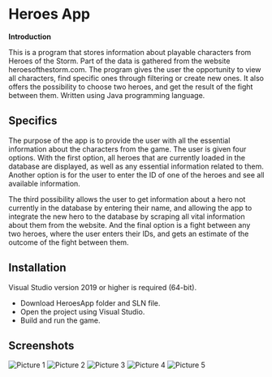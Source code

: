 # Heroes App
**Introduction**

This is a program that stores information about playable characters from Heroes of the Storm. Part of the data is gathered from the website heroesofthestorm.com. The program gives the user the opportunity to view all characters, find specific ones through filtering or create new ones. It also offers the possibility to choose two heroes, and get the result of the fight between them. Written using Java programming language.

## Specifics

The purpose of the app is to provide the user with all the essential information about the characters from the game. The user is given four options. 
With the first option, all heroes that are currently loaded in the database are displayed, as well as any essential information related to them. Another option is for the user to enter the ID of one of the heroes and see all available information. 

The third possibility allows the user to get information about a hero not currently in the database by entering their name, and allowing the app to integrate the new hero to the database by scraping all vital information about them from the website. 
And the final option is a fight between any two heroes, where the user enters their IDs, and gets an estimate of the outcome of the fight between them.


## Installation

Visual Studio version 2019 or higher is required (64-bit).

- Download HeroesApp folder and SLN file.
- Open the project using Visual Studio.
- Build and run the game.

## Screenshots

![Picture 1](https://i.imgur.com/XC8wSa9.png)
![Picture 2](https://i.imgur.com/b0v7DRw.png)
![Picture 3](https://i.imgur.com/rkkClJJ.png)
![Picture 4](https://i.imgur.com/SUPHmlR.png)
![Picture 5](https://i.imgur.com/Ei0lKNP.png)

